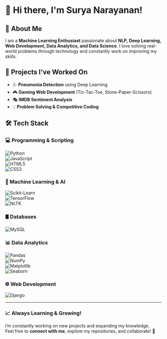 # 👋 Hi there, I'm Surya Narayanan!  

## 🚀 About Me  
I am a **Machine Learning Enthusiast** passionate about **NLP, Deep Learning, Web Development, Data Analytics, and Data Science**. I love solving real-world problems through technology and constantly work on improving my skills.  

## 🔬 Projects I've Worked On  
- 🩺 **Pneumonia Detection** using Deep Learning  
- 🎮 **Gaming Web Development** (Tic-Tac-Toe, Stone-Paper-Scissors)  
- 🎭 **IMDB Sentiment Analysis**  
- 💡 **Problem Solving & Competitive Coding**  

## 🛠 Tech Stack  

### 💻 Programming & Scripting  
![Python](https://img.shields.io/badge/Python-3776AB?style=for-the-badge&logo=python&logoColor=white)  
![JavaScript](https://img.shields.io/badge/JavaScript-F7DF1E?style=for-the-badge&logo=javascript&logoColor=black)  
![HTML5](https://img.shields.io/badge/HTML5-E34F26?style=for-the-badge&logo=html5&logoColor=white)  
![CSS3](https://img.shields.io/badge/CSS3-1572B6?style=for-the-badge&logo=css3&logoColor=white)  

### 🤖 Machine Learning & AI  
![Scikit-Learn](https://img.shields.io/badge/Scikit--Learn-F7931E?style=for-the-badge&logo=scikitlearn&logoColor=white)  
![TensorFlow](https://img.shields.io/badge/TensorFlow-FF6F00?style=for-the-badge&logo=tensorflow&logoColor=white)  
![NLTK](https://img.shields.io/badge/NLTK-025E8C?style=for-the-badge&logo=python&logoColor=white)  

### 🛢️ Databases  
![MySQL](https://img.shields.io/badge/MySQL-4479A1?style=for-the-badge&logo=mysql&logoColor=white)  

### 📊 Data Analytics  
![Pandas](https://img.shields.io/badge/Pandas-150458?style=for-the-badge&logo=pandas&logoColor=white)  
![NumPy](https://img.shields.io/badge/NumPy-013243?style=for-the-badge&logo=numpy&logoColor=white)  
![Matplotlib](https://img.shields.io/badge/Matplotlib-11557C?style=for-the-badge&logo=python&logoColor=white)  
![Seaborn](https://img.shields.io/badge/Seaborn-005F73?style=for-the-badge&logo=python&logoColor=white)  

### 🌐 Web Development  
![Django](https://img.shields.io/badge/Django-092E20?style=for-the-badge&logo=django&logoColor=white)  

---

### 📈 Always Learning & Growing!  
I’m constantly working on new projects and expanding my knowledge.  
Feel free to **connect with me**, explore my repositories, and collaborate! 🚀  
